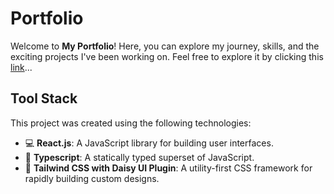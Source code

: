 # Portfolio
Welcome to **My Portfolio**! Here, you can explore my journey, skills, and the exciting projects I've been working on. Feel free to explore it by clicking this [link](https://kuru-emre.github.io/Portfolio)...

## Tool Stack
This project was created using the following technologies:

- :computer: **React.js**: A JavaScript library for building user interfaces.
- :pencil: **Typescript**: A statically typed superset of JavaScript.
- :art: **Tailwind CSS with Daisy UI Plugin**: A utility-first CSS framework for rapidly building custom designs.
